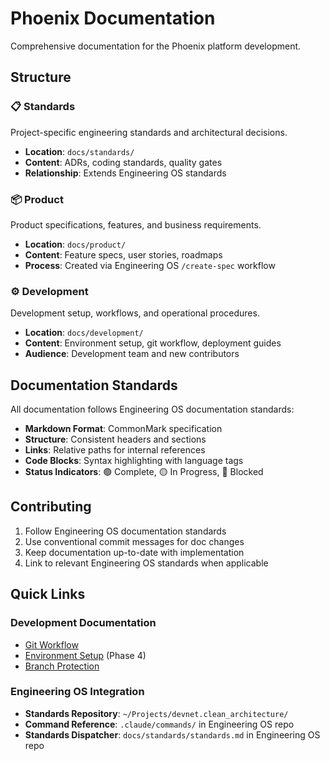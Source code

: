 # Phoenix Documentation

Comprehensive documentation for the Phoenix platform development.

## Structure

### 📋 Standards
Project-specific engineering standards and architectural decisions.
- **Location**: `docs/standards/`
- **Content**: ADRs, coding standards, quality gates
- **Relationship**: Extends Engineering OS standards

### 📦 Product
Product specifications, features, and business requirements.
- **Location**: `docs/product/`
- **Content**: Feature specs, user stories, roadmaps
- **Process**: Created via Engineering OS `/create-spec` workflow

### ⚙️ Development
Development setup, workflows, and operational procedures.
- **Location**: `docs/development/`
- **Content**: Environment setup, git workflow, deployment guides
- **Audience**: Development team and new contributors

## Documentation Standards

All documentation follows Engineering OS documentation standards:
- **Markdown Format**: CommonMark specification
- **Structure**: Consistent headers and sections
- **Links**: Relative paths for internal references
- **Code Blocks**: Syntax highlighting with language tags
- **Status Indicators**: 🟢 Complete, 🟡 In Progress, 🔴 Blocked

## Contributing

1. Follow Engineering OS documentation standards
2. Use conventional commit messages for doc changes
3. Keep documentation up-to-date with implementation
4. Link to relevant Engineering OS standards when applicable

## Quick Links

### Development Documentation
- [Git Workflow](development/git-workflow.md)
- [Environment Setup](development/environment-setup.md) (Phase 4)
- [Branch Protection](development/branch-protection.md)

### Engineering OS Integration
- **Standards Repository**: `~/Projects/devnet.clean_architecture/`
- **Command Reference**: `.claude/commands/` in Engineering OS repo
- **Standards Dispatcher**: `docs/standards/standards.md` in Engineering OS repo